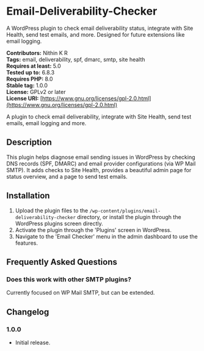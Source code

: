 # Email-Deliverability-Checker

A WordPress plugin to check email deliverability status, integrate with Site Health, send test emails, and more. Designed for future extensions like email logging.

**Contributors:** Nithin K R  
**Tags:** email, deliverability, spf, dmarc, smtp, site health  
**Requires at least:** 5.0  
**Tested up to:** 6.8.3  
**Requires PHP:** 8.0  
**Stable tag:** 1.0.0  
**License:** GPLv2 or later  
**License URI:** [https://www.gnu.org/licenses/gpl-2.0.html](https://www.gnu.org/licenses/gpl-2.0.html)

A plugin to check email deliverability, integrate with Site Health, send test emails, email logging and more.
 
## Description

This plugin helps diagnose email sending issues in WordPress by checking DNS records (SPF, DMARC) and email provider configurations (via WP Mail SMTP). It adds checks to Site Health, provides a beautiful admin page for status overview, and a page to send test emails. 

## Installation

1. Upload the plugin files to the `/wp-content/plugins/email-deliverability-checker` directory, or install the plugin through the WordPress plugins screen directly.
2. Activate the plugin through the 'Plugins' screen in WordPress.
3. Navigate to the 'Email Checker' menu in the admin dashboard to use the features.

## Frequently Asked Questions

### Does this work with other SMTP plugins?

Currently focused on WP Mail SMTP, but can be extended.

## Changelog

### 1.0.0

- Initial release.

